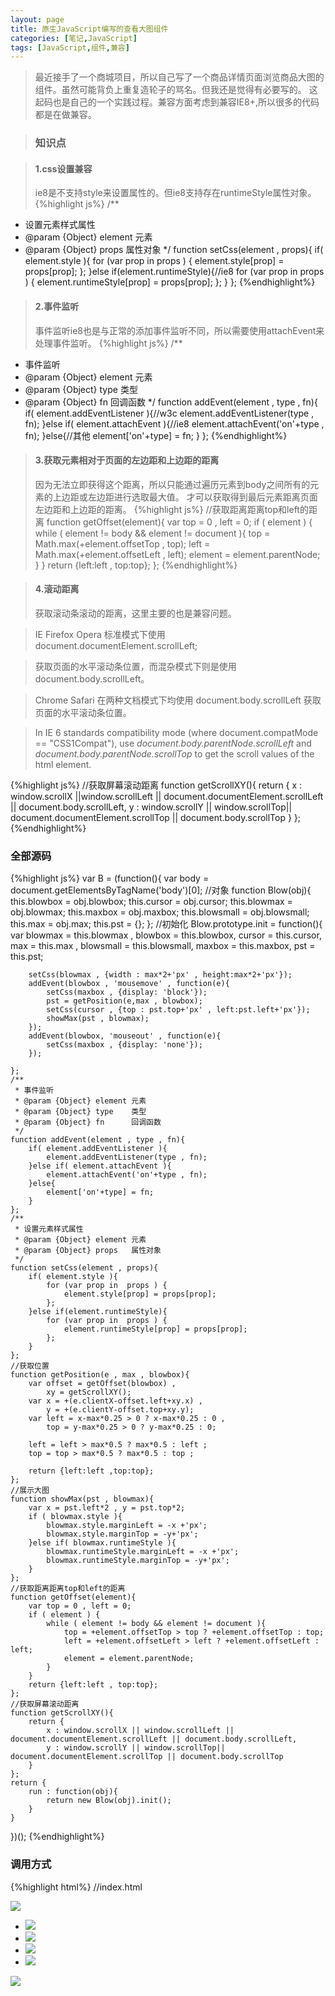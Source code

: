```yaml
---
layout: page
title: 原生JavaScript编写的查看大图组件
categories: [笔记,JavaScript]
tags: [JavaScript,组件,兼容]
---
```


>最近接手了一个商城项目，所以自己写了一个商品详情页面浏览商品大图的组件。虽然可能背负上重复造轮子的骂名。但我还是觉得有必要写的。
>这起码也是自己的一个实践过程。兼容方面考虑到兼容IE8+,所以很多的代码都是在做兼容。

>### 知识点

>#### 1.css设置兼容
>ie8是不支持style来设置属性的。但ie8支持存在runtimeStyle属性对象。
{%highlight js%}
/**
* 设置元素样式属性
* @param {Object} element 元素
* @param {Object} props   属性对象
*/
function setCss(element , props){
  if( element.style ){
    for (var prop in  props ) {
	  element.style[prop] = props[prop];
    };
  }else if(element.runtimeStyle){//ie8
    for (var prop in  props ) {
      element.runtimeStyle[prop] = props[prop];
    };
  }
};
{%endhighlight%}

>#### 2.事件监听
>事件监听ie8也是与正常的添加事件监听不同，所以需要使用attachEvent来处理事件监听。
{%highlight js%}
/**
 * 事件监听
 * @param {Object} element 元素
 * @param {Object} type    类型
 * @param {Object} fn      回调函数
 */
function addEvent(element , type , fn){
  if( element.addEventListener ){//w3c
    element.addEventListener(type , fn);
  }else if( element.attachEvent ){//ie8
    element.attachEvent('on'+type , fn);
  }else{//其他
    element['on'+type] = fn;
  }
};
{%endhighlight%}	

>#### 3.获取元素相对于页面的左边距和上边距的距离
>因为无法立即获得这个距离，所以只能通过遍历元素到body之间所有的元素的上边距或左边距进行选取最大值。
>才可以获取得到最后元素距离页面左边距和上边距的距离。
{%highlight js%}
//获取距离距离top和left的距离
function getOffset(element){
  var top = 0 , left = 0;
  if ( element ) {
    while ( element != body && element != document ){
      top = Math.max(+element.offsetTop , top);
      left = Math.max(+element.offsetLeft , left);
      element = element.parentNode;
    }
  }
  return {left:left , top:top};
};
{%endhighlight%}	

>#### 4.滚动距离
>获取滚动条滚动的距离，这里主要的也是兼容问题。

>IE Firefox Opera 标准模式下使用 document.documentElement.scrollLeft;

> 获取页面的水平滚动条位置，而混杂模式下则是使用 document.body.scrollLeft。

>Chrome Safari 在两种文档模式下均使用 document.body.scrollLeft 获取页面的水平滚动条位置。

>In IE 6 standards compatibility mode (where document.compatMode == "CSS1Compat"), 
>use *document.body.parentNode.scrollLeft* and *document.body.parentNode.scrollTop* to get the scroll values of the html element.

{%highlight js%}
//获取屏幕滚动距离
function getScrollXY(){
  return {
    x : window.scrollX  ||window.scrollLeft ||
        document.documentElement.scrollLeft || document.body.scrollLeft,
    y : window.scrollY || window.scrollTop|| 
        document.documentElement.scrollTop || document.body.scrollTop
  }
};
{%endhighlight%}

### 全部源码
{%highlight js%}
var B = (function(){
	var body = document.getElementsByTagName('body')[0];
	//对象
	function Blow(obj){
		this.blowbox = obj.blowbox;
		this.cursor = obj.cursor;
		this.blowmax = obj.blowmax;
		this.maxbox = obj.maxbox;
		this.blowsmall = obj.blowsmall;
		this.max = obj.max;
		this.pst = {};
	};
	//初始化
	Blow.prototype.init = function(){
		var blowmax = this.blowmax ,
			blowbox = this.blowbox,
			cursor = this.cursor,
			max = this.max , 
			blowsmall = this.blowsmall,
			maxbox = this.maxbox,
			pst = this.pst;
		
		setCss(blowmax , {width : max*2+'px' , height:max*2+'px'});
		addEvent(blowbox , 'mousemove' , function(e){
			setCss(maxbox , {display: 'block'});
			pst = getPosition(e,max , blowbox);
			setCss(cursor , {top : pst.top+'px' , left:pst.left+'px'});
			showMax(pst , blowmax);
		});	
		addEvent(blowbox, 'mouseout' , function(e){
			setCss(maxbox , {display: 'none'});
		});
		
	};
	/**
	 * 事件监听
	 * @param {Object} element 元素
	 * @param {Object} type    类型
	 * @param {Object} fn      回调函数
	 */
	function addEvent(element , type , fn){
		if( element.addEventListener ){
			element.addEventListener(type , fn);
		}else if( element.attachEvent ){
			element.attachEvent('on'+type , fn);
		}else{
			element['on'+type] = fn;
		}
	};
	/**
	 * 设置元素样式属性
	 * @param {Object} element 元素
	 * @param {Object} props   属性对象
	 */
	function setCss(element , props){
		if( element.style ){
			for (var prop in  props ) {
				element.style[prop] = props[prop];
			};
		}else if(element.runtimeStyle){
			for (var prop in  props ) {
				element.runtimeStyle[prop] = props[prop];
			};
		}
	};
	//获取位置
	function getPosition(e , max , blowbox){
		var offset = getOffset(blowbox) , 
			xy = getScrollXY();
		var x = +(e.clientX-offset.left+xy.x) , 
			y = +(e.clientY-offset.top+xy.y);
		var left = x-max*0.25 > 0 ? x-max*0.25 : 0 , 
			top = y-max*0.25 > 0 ? y-max*0.25 : 0;
			
		left = left > max*0.5 ? max*0.5 : left ;
		top = top > max*0.5 ? max*0.5 : top ;
		
		return {left:left ,top:top};
	};
	//展示大图
	function showMax(pst , blowmax){
		var x = pst.left*2 , y = pst.top*2;
		if ( blowmax.style ){
			blowmax.style.marginLeft = -x +'px';
			blowmax.style.marginTop = -y+'px';
		}else if( blowmax.runtimeStyle ){
			blowmax.runtimeStyle.marginLeft = -x +'px';
			blowmax.runtimeStyle.marginTop = -y+'px';
		}
	};
	//获取距离距离top和left的距离
	function getOffset(element){
		var top = 0 , left = 0;
		if ( element ) {
			while ( element != body && element != document ){
				top = +element.offsetTop > top ? +element.offsetTop : top;
				left = +element.offsetLeft > left ? +element.offsetLeft : left;
				element = element.parentNode;
			}
		}
		return {left:left , top:top};
	};
	//获取屏幕滚动距离
	function getScrollXY(){
		return {
			x : window.scrollX || window.scrollLeft || document.documentElement.scrollLeft || document.body.scrollLeft,
			y : window.scrollY || window.scrollTop|| document.documentElement.scrollTop || document.body.scrollTop
		}
	};
	return {
		run : function(obj){
			return new Blow(obj).init();
		}
	}
})();
{%endhighlight%}

### 调用方式
{%highlight html%}
//index.html
<!DOCTYPE html>
<html>
	<head>
		<meta charset="UTF-8">
		<title>查看大图</title>
		<link rel="stylesheet" type="text/css" href="blow.css"/>
	</head>
	<body>
		<div class="blow-box">
			<div class="blow-small-box">
				<div class="blow-content-box" id="j_blow_box">
					<div class="blow-img-box">
						<img class="blow-small-img" id="j_blow_small" src="images/small.jpg"/>
					</div>
					<span class="blow-img-cursor" id="j_blow_cursor"></span>
				</div>
				<div class="blow-small-bar">
					<ul class="blow-small-list">
						<li class="blow-small-list-i"><img src="images/small.jpg"/></li>
						<li class="blow-small-list-i"><img src="images/small.jpg"/></li>
						<li class="blow-small-list-i"><img src="images/small.jpg"/></li>
						<li class="blow-small-list-i"><img src="images/small.jpg"/></li>
					</ul>
				</div>
			</div>
			<div class="blow-max-box" id="j_blow_max_box">
				<img src="images/max.jpg" id="j_blow_max"/>
			</div>
		</div>
	</body>
	<script src="blow.js"></script>
	<script>
	 	//手势
	var	cursor = document.getElementById('j_blow_cursor'),
		//小图
		blowsmall = document.getElementById('j_blow_small'),
		//大图
		blowmax = document.getElementById('j_blow_max'),
		//大图box
		maxbox = document.getElementById('j_blow_max_box'),
		//小图box
		blowbox = document.getElementById('j_blow_box');
	
	//运行
	;B.run({
		blowbox :blowbox,
		cursor : cursor,
		blowmax : blowmax,
		maxbox : maxbox,
		blowsmall : blowsmall,
		max : 464//大图大小
	})
	</script>
</html>
{%endhighlight%}

#### css代码如下：
{%highlight css%}
.blow-box{
	width: 574px;
	height: 464px;
	position: relative;
	margin-left: 100px;
	margin-top: 400px;
}
.blow-small-box{
	width: 100%;
	height: 100%;
}
.blow-max-box{
	position: absolute;
	z-index: 99;
	right: -464px;
	top: 0;
	width: 464px;
	height: 464px;
	overflow: hidden;
}
.blow-content-box{
	width: 464px;
	height: 464px;
	float: left;
}
.blow-small-bar{
	width: 110px;
	height: 464px;
	overflow: hidden;
}
.blow-small-list{
	width: 82px;
	height: 464px;
	margin: 0;
	padding: 0;
}
.blow-small-list .blow-small-list-i{
	width: 78px;
	height: 78px;
	margin: 14px;
	border: 2px solid #47baac;
	list-style: none;
	overflow: hidden;
	cursor: pointer;
}
.blow-small-list .blow-small-list-i img{
	width: 78px;
	height: 78px;
}
.blow-content-box{
	width: 464px;
	height: 464px;
	overflow: hidden;
	position: relative;
}
.blow-img-box , .blow-small-img{
	width: 464px;
	height: 464px;
}
.blow-img-cursor{
	position: absolute;
	display: none;
	z-index: 2;
	top: 0;
	left: 0;
	width: 232px;
	height: 232px;
	cursor: move;
	background: url(images/blow.png) repeat transparent;
}
.blow-content-box:hover .blow-img-cursor{
	display: block;
}

{%endhighlight%}
>### 案例

[案例演示]({{site.baseurl}}/examples/blow/index.html)
